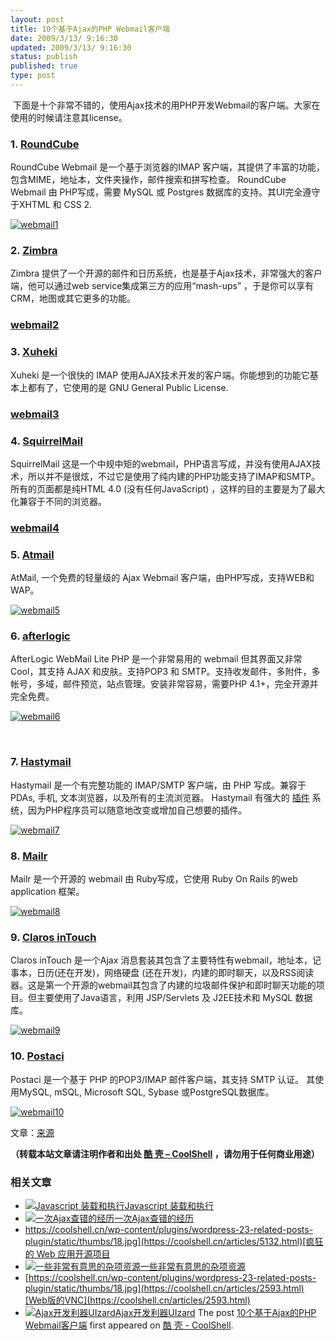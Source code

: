 ```yaml
---
layout: post
title: 10个基于Ajax的PHP Webmail客户端
date: 2009/3/13/ 9:16:30
updated: 2009/3/13/ 9:16:30
status: publish
published: true
type: post
---
```


 下面是十个非常不错的，使用Ajax技术的用PHP开发Webmail的客户端。大家在使用的时候请注意其license。


### 1. [RoundCube](http://roundcube.net/)


RoundCube Webmail 是一个基于浏览器的IMAP 客户端，其提供了丰富的功能，包含MIME，地址本，文件夹操作，邮件搜索和拼写检查。 RoundCube Webmail 由 PHP写成，需要 MySQL 或 Postgres 数据库的支持。其UI完全遵守于XHTML 和 CSS 2.



[![webmail1](../wp-content/uploads/2009/03/webmail1.jpg "webmail1")](https://coolshell.cn/wp-content/uploads/2009/03/webmail1.jpg)



### 2. [Zimbra](http://www.zimbra.com/community/downloads.html)


Zimbra 提供了一个开源的邮件和日历系统，也是基于Ajax技术，非常强大的客户端，他可以通过web service集成第三方的应用“mash-ups” ，于是你可以享有CRM，地图或其它更多的功能。



### [webmail2](https://coolshell.cn/wp-content/uploads/2009/03/webmail2.jpg)


### 3. [Xuheki](http://www.xuheki.com/)


Xuheki 是一个很快的 IMAP 使用AJAX技术开发的客户端。你能想到的功能它基本上都有了，它使用的是 GNU General Public License.



### [webmail3](https://coolshell.cn/wp-content/uploads/2009/03/webmail3.jpg)


### 4. [SquirrelMail](http://www.squirrelmail.org/)


SquirrelMail 这是一个中规中矩的webmail，PHP语言写成，并没有使用AJAX技术，所以并不是很炫，不过它是使用了纯内建的PHP功能支持了IMAP和SMTP。所有的页面都是纯HTML 4.0 (没有任何JavaScript) ，这样的目的主要是为了最大化兼容于不同的浏览器。



### [webmail4](https://coolshell.cn/wp-content/uploads/2009/03/webmail4.jpg)


### 5. [Atmail](http://atmail.com/index.php)


AtMail, 一个免费的轻量级的 Ajax Webmail 客户端，由PHP写成，支持WEB和WAP。


[![webmail5](../wp-content/uploads/2009/03/webmail5.jpg "webmail5")](https://coolshell.cn/wp-content/uploads/2009/03/webmail5.jpg)


### 6. [afterlogic](http://www.afterlogic.com/products/webmail-lite)


AfterLogic WebMail Lite PHP 是一个非常易用的 webmail 但其界面又非常Cool，其支持 AJAX 和皮肤。支持POP3 和 SMTP。支持收发邮件，多附件，多帐号，多域，邮件预览，站点管理。安装非常容易，需要PHP 4.1+，完全开源并完全免费。


[![webmail6](../wp-content/uploads/2009/03/webmail6.jpg "webmail6")](https://coolshell.cn/wp-content/uploads/2009/03/webmail6.jpg)


 


### 7. [Hastymail](http://www.hastymail.org/)


Hastymail 是一个有完整功能的 IMAP/SMTP 客户端，由 PHP 写成。兼容于 PDAs, 手机, 文本浏览器，以及所有的主流浏览器。 Hastymail 有强大的 [插件](http://www.hastymail.org/plugins/) 系统，因为PHP程序员可以随意地改变或增加自己想要的插件。


[![webmail7](../wp-content/uploads/2009/03/webmail7.jpg "webmail7")](https://coolshell.cn/wp-content/uploads/2009/03/webmail7.jpg)


### 8. [Mailr](http://mailr.org/)


Mailr 是一个开源的 webmail 由 Ruby写成，它使用 Ruby On Rails 的web application 框架。


[![webmail8](../wp-content/uploads/2009/03/webmail8.jpg "webmail8")](https://coolshell.cn/wp-content/uploads/2009/03/webmail8.jpg)


### 9. [Claros inTouch](http://www.claros.org/web/home.do)


Claros inTouch 是一个Ajax 消息套装其包含了主要特性有webmail，地址本，记事本，日历(还在开发)，网络硬盘 (还在开发)，内建的即时聊天，以及RSS阅读器。这是第一个开源的webmail其包含了内建的垃圾邮件保护和即时聊天功能的项目。但主要使用了Java语言，利用 JSP/Servlets 及 J2EE技术和 MySQL 数据库。


[![webmail9](../wp-content/uploads/2009/03/webmail9.jpg "webmail9")](https://coolshell.cn/wp-content/uploads/2009/03/webmail9.jpg)


### 10. [Postaci](http://www.postaciwebmail.org/)


Postaci 是一个基于 PHP 的POP3/IMAP 邮件客户端，其支持 SMTP 认证。 其使用MySQL, mSQL, Microsoft SQL, Sybase 或PostgreSQL数据库。


[![webmail10](../wp-content/uploads/2009/03/webmail10.jpg "webmail10")](https://coolshell.cn/wp-content/uploads/2009/03/webmail10.jpg)


文章：[来源](http://www.noupe.com/ajax/10-ajax-webmail-clients.html)




**（转载本站文章请注明作者和出处 [酷 壳 – CoolShell](https://coolshell.cn/) ，请勿用于任何商业用途）**



### 相关文章

* [![Javascript 装载和执行](../wp-content/uploads/2013/06/javascript-150x150.jpg)](https://coolshell.cn/articles/9749.html)[Javascript 装载和执行](https://coolshell.cn/articles/9749.html)
* [![一次Ajax查错的经历](../wp-content/uploads/2012/08/ajax_error-150x150.jpg)](https://coolshell.cn/articles/8170.html)[一次Ajax查错的经历](https://coolshell.cn/articles/8170.html)
* [https://coolshell.cn/wp-content/plugins/wordpress-23-related-posts-plugin/static/thumbs/18.jpg](https://coolshell.cn/articles/5132.html)[疯狂的 Web 应用开源项目](https://coolshell.cn/articles/5132.html)
* [![一些非常有意思的杂项资源](../wp-content/uploads/2010/09/biolab-150x150.jpg)](https://coolshell.cn/articles/3013.html)[一些非常有意思的杂项资源](https://coolshell.cn/articles/3013.html)
* [https://coolshell.cn/wp-content/plugins/wordpress-23-related-posts-plugin/static/thumbs/18.jpg](https://coolshell.cn/articles/2593.html)[Web版的VNC](https://coolshell.cn/articles/2593.html)
* [![Ajax开发利器UIzard ](../wp-content/uploads/2009/10/uizard2-150x150.jpg)](https://coolshell.cn/articles/1611.html)[Ajax开发利器UIzard](https://coolshell.cn/articles/1611.html)
The post [10个基于Ajax的PHP Webmail客户端](https://coolshell.cn/articles/154.html) first appeared on [酷 壳 - CoolShell](https://coolshell.cn).